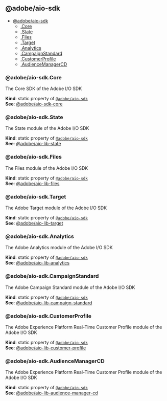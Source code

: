 <a name="module_@adobe/aio-sdk"></a>

## @adobe/aio-sdk

* [@adobe/aio-sdk](#module_@adobe/aio-sdk)
    * [.Core](#module_@adobe/aio-sdk.Core)
    * [.State](#module_@adobe/aio-sdk.State)
    * [.Files](#module_@adobe/aio-sdk.Files)
    * [.Target](#module_@adobe/aio-sdk.Target)
    * [.Analytics](#module_@adobe/aio-sdk.Analytics)
    * [.CampaignStandard](#module_@adobe/aio-sdk.CampaignStandard)
    * [.CustomerProfile](#module_@adobe/aio-sdk.CustomerProfile)
    * [.AudienceManagerCD](#module_@adobe/aio-sdk.AudienceManagerCD)

<a name="module_@adobe/aio-sdk.Core"></a>

### @adobe/aio-sdk.Core
The Core SDK of the Adobe I/O SDK

**Kind**: static property of [<code>@adobe/aio-sdk</code>](#module_@adobe/aio-sdk)  
**See**: [@adobe/aio-sdk-core](https://github.com/adobe/aio-sdk-core/blob/master/README.md)  
<a name="module_@adobe/aio-sdk.State"></a>

### @adobe/aio-sdk.State
The State module of the Adobe I/O SDK

**Kind**: static property of [<code>@adobe/aio-sdk</code>](#module_@adobe/aio-sdk)  
**See**: [@adobe/aio-lib-state](https://github.com/adobe/aio-lib-state/blob/master/README.md)  
<a name="module_@adobe/aio-sdk.Files"></a>

### @adobe/aio-sdk.Files
The Files module of the Adobe I/O SDK

**Kind**: static property of [<code>@adobe/aio-sdk</code>](#module_@adobe/aio-sdk)  
**See**: [@adobe/aio-lib-files](https://github.com/adobe/aio-lib-files/blob/master/README.md)  
<a name="module_@adobe/aio-sdk.Target"></a>

### @adobe/aio-sdk.Target
The Adobe Target module of the Adobe I/O SDK

**Kind**: static property of [<code>@adobe/aio-sdk</code>](#module_@adobe/aio-sdk)  
**See**: [@adobe/aio-lib-target](https://github.com/adobe/aio-lib-target/blob/master/README.md)  
<a name="module_@adobe/aio-sdk.Analytics"></a>

### @adobe/aio-sdk.Analytics
The Adobe Analytics module of the Adobe I/O SDK

**Kind**: static property of [<code>@adobe/aio-sdk</code>](#module_@adobe/aio-sdk)  
**See**: [@adobe/aio-lib-analytics](https://github.com/adobe/aio-lib-analytics/blob/master/README.md)  
<a name="module_@adobe/aio-sdk.CampaignStandard"></a>

### @adobe/aio-sdk.CampaignStandard
The Adobe Campaign Standard module of the Adobe I/O SDK

**Kind**: static property of [<code>@adobe/aio-sdk</code>](#module_@adobe/aio-sdk)  
**See**: [@adobe/aio-lib-campaign-standard](https://github.com/adobe/aio-lib-campaign-standard/blob/master/README.md)  
<a name="module_@adobe/aio-sdk.CustomerProfile"></a>

### @adobe/aio-sdk.CustomerProfile
The Adobe Experience Platform Real-Time Customer Profile module of the Adobe I/O SDK

**Kind**: static property of [<code>@adobe/aio-sdk</code>](#module_@adobe/aio-sdk)  
**See**: [@adobe/aio-lib-customer-profile](https://github.com/adobe/aio-lib-customer-profile/blob/master/README.md)  
<a name="module_@adobe/aio-sdk.AudienceManagerCD"></a>

### @adobe/aio-sdk.AudienceManagerCD
The Adobe Experience Platform Real-Time Customer Profile module of the Adobe I/O SDK

**Kind**: static property of [<code>@adobe/aio-sdk</code>](#module_@adobe/aio-sdk)  
**See**: [@adobe/aio-lib-audience-manager-cd](https://github.com/adobe/aio-lib-audience-manager-cd/blob/master/README.md)  
